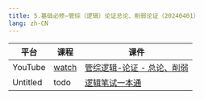 ```yaml
---
title: 5.基础必修—管综（逻辑）论证总论、削弱论证（20240401）
lang: zh-CN
---
```



| 平台      | 课程                                                                                                                               | 课件                                                                                                                                                                                                       |
|---------|------------------------------------------------------------------------------------------------------------------------------------|------------------------------------------------------------------------------------------------------------------------------------------------------------------------------------------------------------|
| YouTube | [watch](https://www.youtube.com/watch?v=HoaRWDUBLqU&list=PLm0MFkgiW1Jifh_vbdTALFpNGQ5V1hoDO&index=5)                                  | [管综逻辑-论证 - 总论、削弱](../../public/logic/%E9%80%BB%E8%BE%91-%E6%AD%A3%E5%BC%8F%E8%AF%BE/pdf/%E7%AE%A1%E7%BB%BC%E9%80%BB%E8%BE%91%20%E8%AE%BA%E8%AF%81%20-%20%E6%80%BB%E8%AE%BA%E3%80%81%E5%89%8A%E5%BC%B1.pdf) |
| Untitled | todo  | [逻辑笔试一本通](../../public/logic/%E9%80%BB%E8%BE%91-%E5%9F%BA%E7%A1%80%E8%AF%BE/pdf/1.%E3%80%90%E7%AC%94%E8%AF%95%E4%B8%80%E6%9C%AC%E9%80%9A%E3%80%91%E7%AE%A1%E7%BB%BC-%E9%80%BB%E8%BE%91.pdf)   |



